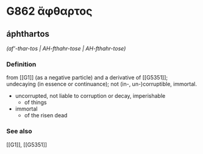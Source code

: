 # G862 ἄφθαρτος

## áphthartos

_(af'-thar-tos | AH-fthahr-tose | AH-fthahr-tose)_

### Definition

from [[G1]] (as a negative particle) and a derivative of [[G5351]]; undecaying (in essence or continuance); not (in-, un-)corruptible, immortal.

- uncorrupted, not liable to corruption or decay, imperishable
  - of things
- immortal
  - of the risen dead

### See also

[[G1]], [[G5351]]

